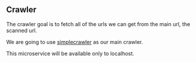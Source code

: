## Crawler
The crawler goal is to fetch all of the urls we can get from the main url, the scanned url.

We are going to use [simplecrawler](https://github.com/simplecrawler/simplecrawler) as our main crawler.

This microservice will be available only to localhost.